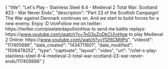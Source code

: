 {
    "title": "Let's Play - Stainless Steel 6.4 - Medieval 2 Total War: Scotland #23 - War Never Ends",
    "description": "Part 23 of the Scottish Campaign!  The War against Denmark continues on.  And we start to build forces for a new enemy.  Enjoy :D \n\nFollow me on twitter: https:\/\/twitter.com\/pixelatedapollo\nHow to send me battle replays: https:\/\/www.youtube.com\/watch?v=7nG3uZoDkCU\nHow to play Medieval 2 Online: https:\/\/www.youtube.com\/watch?v=YGfItCMitPg",
    "videoid": "117405686",
    "date_created": "1434711601",
    "date_modified": "1506478252",
    "type": "captivate",
    "layout": "video",
    "url": "\/v\/let-s-play-stainless-steel-6-4-medieval-2-total-war-scotland-23-war-never-ends\/117405686"
}